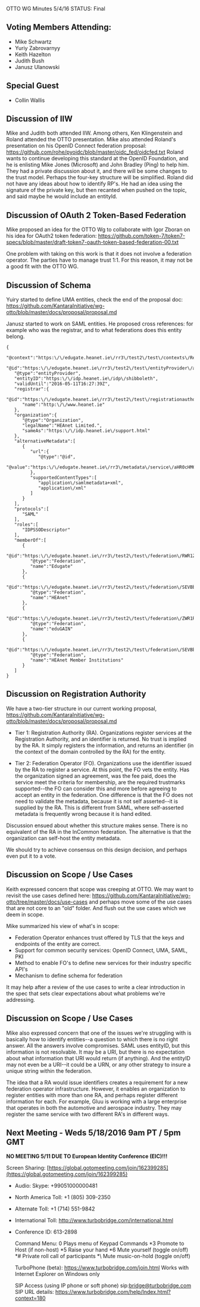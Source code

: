 OTTO WG Minutes 5/4/16
STATUS: Final

## Voting Members Attending:
 - Mike Schwartz
 - Yuriy Zabrovarnyy
 - Keith Hazelton 
 - Judith Bush
 - Janusz Ulanowski

## Special Guest
 - Collin Wallis

## Discussion of IIW

Mike and Judith both attended IIW. Among others, Ken Klingenstein and Roland attended the 
OTTO presentation. Mike also attended Roland's presentation on his OpenID Connect
federation proposal: https://github.com/rohe/pyoidc/blob/master/oidc_fed/oidcfed.txt
Roland wants to continue developing this standard at the OpenID Foundation, and he
is enlisting Mike Jones (Microsoft) and John Bradley (Ping) to help him. They had 
a private discussion about it, and there will be some changes to the trust model. 
Perhaps the four-key structure will be simplified. Roland did not have any ideas about
how to identify RP's. He had an idea using the signature of the private key, but then 
recanted when pushed on the topic, and said maybe he would include an entityId.

## Discussion of OAuth 2 Token-Based Federation

Mike proposed an idea for the OTTO Wg to collaborate with Igor Zboran on his idea for
OAuth2 token federation: 
https://github.com/token-7/token7-specs/blob/master/draft-token7-oauth-token-based-federation-00.txt

One problem with taking on this work is that it does not involve a federation operator. 
The parties have to manage trust 1:1. For this reason, it may not be a good fit with the
OTTO WG.

## Discussion of Schema

Yuiry started to define UMA entities, check the end of the proposal doc:
 https://github.com/KantaraInitiative/wg-otto/blob/master/docs/proposal/proposal.md

Janusz started to work on SAML entities. He proposed cross references: for example who
was the registrar, and to what federations does this entity belong. 

```
{  
   "@context":"https:\/\/edugate.heanet.ie\/rr3\/test2\/test\/contexts\/RegistrationAuthority.jsonld",
   "@id":"https:\/\/edugate.heanet.ie\/rr3\/test2\/test\/entityProvider\/aHR0cHM6Ly9pZHAuaGVhbmV0LmllL2lkcC9zaGliYm9sZXRo",
   "@type":"entityProvider",
   "entityID":"https:\/\/idp.heanet.ie\/idp\/shibboleth",
   "validUntil":"2016-05-11T16:27:39Z",
   "registrar":{  
      "@id":"https:\/\/edugate.heanet.ie\/rr3\/test2\/test\/registrationauthority",
      "name":"http:\/\/www.heanet.ie"
   },
   "organization":{  
      "@type":"Organization",
      "legalName":"HEAnet Limited.",
      "sameAs":"https:\/\/idp.heanet.ie\/support.html"
   },
   "alternativeMetadata":[  
      {  
         "url":{  
            "@type":"@id",
            "@value":"https:\/\/edugate.heanet.ie\/rr3\/metadata\/service\/aHR0cHM6Ly9pZHAuaGVhbmV0LmllL2lkcC9zaGliYm9sZXRo\/metadata.xml"
         },
         "supportedContentTypes":[  
            "application\/samlmetadata+xml",
            "application\/xml"
         ]
      }
   ],
   "protocols":[  
      "SAML"
   ],
   "roles":[  
      "IDPSSODescriptor"
   ],
   "memberOf":[  
      {  
         "@id":"https:\/\/edugate.heanet.ie\/rr3\/test2\/test\/federation\/RWR1Z2F0ZQ~~",
         "@type":"Federation",
         "name":"Edugate"
      },
      {  
         "@id":"https:\/\/edugate.heanet.ie\/rr3\/test2\/test\/federation\/SEVBbmV0",
         "@type":"Federation",
         "name":"HEAnet"
      },
      {  
         "@id":"https:\/\/edugate.heanet.ie\/rr3\/test2\/test\/federation\/ZWR1R0FJTg~~",
         "@type":"Federation",
         "name":"eduGAIN"
      },
      {  
         "@id":"https:\/\/edugate.heanet.ie\/rr3\/test2\/test\/federation\/SEVBbmV0IE1lbWJlciBJbnN0aXR1dGlvbnM~",
         "@type":"Federation",
         "name":"HEAnet Member Institutions"
      }
   ]
}

```

## Discussion on Registration Authority

We have a two-tier structure in our current working proposal, 
https://github.com/KantaraInitiative/wg-otto/blob/master/docs/proposal/proposal.md

- Tier 1: Registration Authority (RA). Organizations register services at the Registration
Authority, and an identifier is returned. No trust is implied by the RA. It simply
registers the information, and returns an identifier (in the context of the domain
controlled by the RA) for the entity.

- Tier 2: Federation Operator (FO). Organizations use the identifier issued by the RA
to register a service. At this point, the FO vets the entity. Has the organization
signed an agreement, was the fee paid, does the service meet the criteria for membership,
are the required trustmarks supported--the FO can consider this and more before 
agreeing to accept an entity in the federation. One difference is that the FO does not
need to validate the metadata, because it is not self asserted--it is supplied by the RA.
This is different from SAML, where self-asserted metadata is frequently wrong because
it is hand edited.

Discussion ensued about whether this structure makes sense. There is no equivalent of the
RA in the InCommon federation. The alternative is that the organization can self-host
the entity metadata. 

We should try to achieve consensus on this design decision, and perhaps even put it 
to a vote.

## Discussion on Scope / Use Cases

Keith expressed concern that scope was creeping at OTTO. We may want to revisit the use
cases defined here: https://github.com/KantaraInitiative/wg-otto/tree/master/docs/use-cases
and perhaps move some of the use cases that are not core to an "old" folder. And flush out
the use cases which we deem in scope. 

Mike summarized his view of what's in scope:
 - Federation Operator enhances trust offered by TLS that the keys and endpoints of the 
 entity are correct.
 - Support for common security services: OpenID Connect, UMA, SAML, PKI
 - Method to enable FO's to define new services for their industry specific API's
 - Mechanism to define schema for federation

It may help after a review of the use cases to write a clear introduction in the
spec that sets clear expectations about what problems we're addressing.

## Discussion on Scope / Use Cases

Mike also expressed concern that one of the issues we're struggling with is basically
how to identify entities--a question to which there is no right answer. All the 
answers involve compromises. SAML uses entityID, but this information is not 
resolvable. It may be a URI, but there is no expectation about what information
that URI would return (if anything). And the entityID may not even be a URI--it could
be a URN, or any other strategy to insure a unique string within the federation.

The idea that a RA would issue identifiers creates a requirement for a new 
federation operator infrastructure. However, it enables an organization to register 
entities with more than one RA, and perhaps register different information for each.
For example, Gluu is working with a large enterprise that operates in both the 
automotive and aerospace industry. They may register the same service with two 
different RA's in different ways.


## Next Meeting - Weds 5/18/2016 9am PT / 5pm GMT

  **NO MEETING 5/11 DUE TO European Identity Conference (EIC)!!!**

Screen Sharing: [https://global.gotomeeting.com/join/162399285](https://global.gotomeeting.com/join/162399285)

 - Audio: Skype: +99051000000481
 - North America Toll: +1 (805) 309-2350
 - Alternate Toll: +1 (714) 551-9842
 - International Toll: http://www.turbobridge.com/international.html

 - Conference ID: 613-2898

    Command Menu: 0 Plays menu of Keypad Commands *3 Promote to Host (if non-host) *5 Raise your hand 
    *6 Mute yourself (toggle on/off) *# Private roll call of participants *\ Mute music-on-hold (toggle on/off)

    TurboPhone (beta): https://www.turbobridge.com/join.html Works with Internet Explorer on Windows only

    SIP Access (using IP phone or soft phone) sip:bridge@turbobridge.com
    SIP URL details: https://www.turbobridge.com/help/Index.html?context=180

